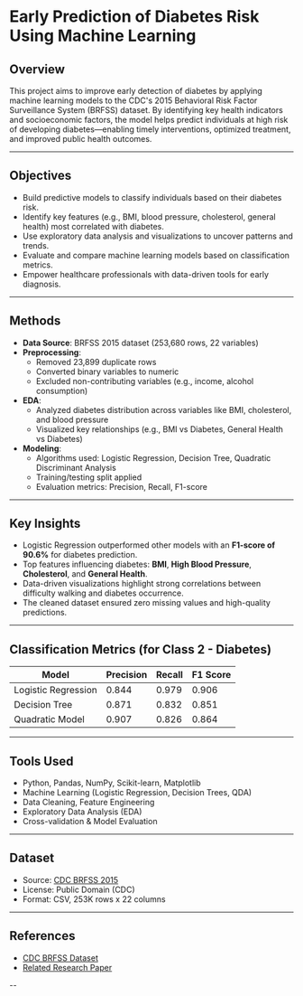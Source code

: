 # Early Prediction of Diabetes Risk Using Machine Learning

## Overview
This project aims to improve early detection of diabetes by applying machine learning models to the CDC's 2015 Behavioral Risk Factor Surveillance System (BRFSS) dataset. By identifying key health indicators and socioeconomic factors, the model helps predict individuals at high risk of developing diabetes—enabling timely interventions, optimized treatment, and improved public health outcomes.

---

## Objectives
- Build predictive models to classify individuals based on their diabetes risk.
- Identify key features (e.g., BMI, blood pressure, cholesterol, general health) most correlated with diabetes.
- Use exploratory data analysis and visualizations to uncover patterns and trends.
- Evaluate and compare machine learning models based on classification metrics.
- Empower healthcare professionals with data-driven tools for early diagnosis.

---

## Methods
- **Data Source**: BRFSS 2015 dataset (253,680 rows, 22 variables)
- **Preprocessing**:
  - Removed 23,899 duplicate rows
  - Converted binary variables to numeric
  - Excluded non-contributing variables (e.g., income, alcohol consumption)
- **EDA**:
  - Analyzed diabetes distribution across variables like BMI, cholesterol, and blood pressure
  - Visualized key relationships (e.g., BMI vs Diabetes, General Health vs Diabetes)
- **Modeling**:
  - Algorithms used: Logistic Regression, Decision Tree, Quadratic Discriminant Analysis
  - Training/testing split applied
  - Evaluation metrics: Precision, Recall, F1-score

---

## Key Insights
- Logistic Regression outperformed other models with an **F1-score of 90.6%** for diabetes prediction.
- Top features influencing diabetes: **BMI**, **High Blood Pressure**, **Cholesterol**, and **General Health**.
- Data-driven visualizations highlight strong correlations between difficulty walking and diabetes occurrence.
- The cleaned dataset ensured zero missing values and high-quality predictions.

---

## Classification Metrics (for Class 2 - Diabetes)
| Model                | Precision | Recall  | F1 Score |
|---------------------|-----------|---------|----------|
| Logistic Regression | 0.844     | 0.979   | 0.906    |
| Decision Tree       | 0.871     | 0.832   | 0.851    |
| Quadratic Model     | 0.907     | 0.826   | 0.864    |

---

## Tools Used
- Python, Pandas, NumPy, Scikit-learn, Matplotlib
- Machine Learning (Logistic Regression, Decision Trees, QDA)
- Data Cleaning, Feature Engineering
- Exploratory Data Analysis (EDA)
- Cross-validation & Model Evaluation

---

## Dataset
- Source: [CDC BRFSS 2015](https://www.cdc.gov/brfss/annual_data/2015/pdf/codebook15_llcp.pdf)
- License: Public Domain (CDC)
- Format: CSV, 253K rows x 22 columns

---

## References
- [CDC BRFSS Dataset](https://www.cdc.gov/brfss/)
- [Related Research Paper](https://www.cdc.gov/pcd/issues/2019/19_0109.htm)

--
